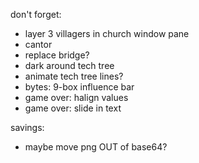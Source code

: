 don't forget:

 - layer 3 villagers in church window pane
 - cantor
 - replace bridge?
 - dark around tech tree
 - animate tech tree lines?
 - bytes: 9-box influence bar
 - game over: halign values
 - game over: slide in text

savings:
 - maybe move png OUT of base64?
